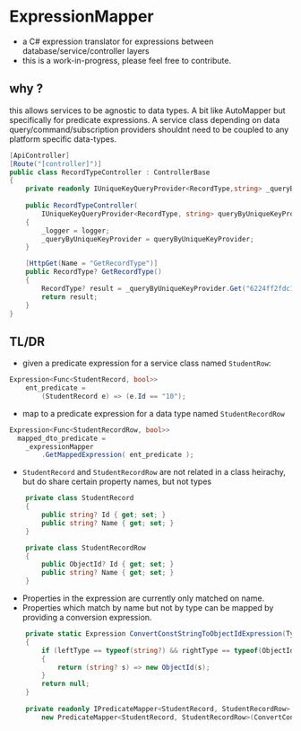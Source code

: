 # ExpressionMapper
* a C# expression translator for expressions between database/service/controller layers
* this is a work-in-progress, please feel free to contribute.

## why ?
this allows services to be agnostic to data types. A bit like AutoMapper but specifically for predicate expressions.
A service class depending on data query/command/subscription providers shouldnt need to be coupled to any platform specific data-types.

``` c#
[ApiController]
[Route("[controller]")]
public class RecordTypeController : ControllerBase
{
    private readonly IUniqueKeyQueryProvider<RecordType,string> _queryByUniqueKeyProvider;
    
    public RecordTypeController(
        IUniqueKeyQueryProvider<RecordType, string> queryByUniqueKeyProvider)
    {
        _logger = logger;
        _queryByUniqueKeyProvider = queryByUniqueKeyProvider;
    }

    [HttpGet(Name = "GetRecordType")]
    public RecordType? GetRecordType()
    {
        RecordType? result = _queryByUniqueKeyProvider.Get("6224ff2fdc13b1955a4c2db8");
        return result;
    }
}

```


## TL/DR
* given a predicate expression for a service class named ```StudentRow```:
``` c#
Expression<Func<StudentRecord, bool>>    
    ent_predicate = 
        (StudentRecord e) => (e.Id == "10");
```
* map to a predicate expression for a data type named ```StudentRecordRow```
``` c#
Expression<Func<StudentRecordRow, bool>> 
  mapped_dto_predicate = 
    _expressionMapper
        .GetMappedExpression( ent_predicate );
```
* ```StudentRecord``` and ```StudentRecordRow``` are not related in a class heirachy, but do share certain property names, but not types
``` c#
    private class StudentRecord
    {
        public string? Id { get; set; }
        public string? Name { get; set; }
    }

    private class StudentRecordRow
    {
        public ObjectId? Id { get; set; }
        public string? Name { get; set; }
    }
```
* Properties in the expression are currently only matched on name. 
* Properties which match by name but not by type can be mapped by providing a conversion expression.
``` c#
    private static Expression ConvertConstStringToObjectIdExpression(Type leftType, Type rightType, ConstantExpression constantExpression)
    {
        if (leftType == typeof(string?) && rightType == typeof(ObjectId?))
        {
            return (string? s) => new ObjectId(s);
        }
        return null;
    }
    
    private readonly IPredicateMapper<StudentRecord, StudentRecordRow> _expressionMapper =
        new PredicateMapper<StudentRecord, StudentRecordRow>(ConvertConstStringToObjectIdExpression);
```
